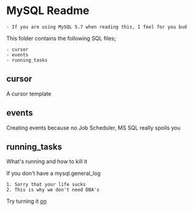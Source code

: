 # MySQL Readme

    - If you are using MySQL 5.7 when reading this, I feel for you bud 

This folder contains the following SQL files;

    - cursor
    - events
    - running_tasks

## cursor

A cursor template

## events

Creating events because no Job Scheduler, MS SQL really spoils you

## running_tasks

What's running and how to kill it

If you don't have a mysql.general_log

    1. Sorry that your life sucks
    2. This is why we don't need DBA's

Try turning it [on](https://dev.mysql.com/doc/refman/8.0/en/query-log.html)
